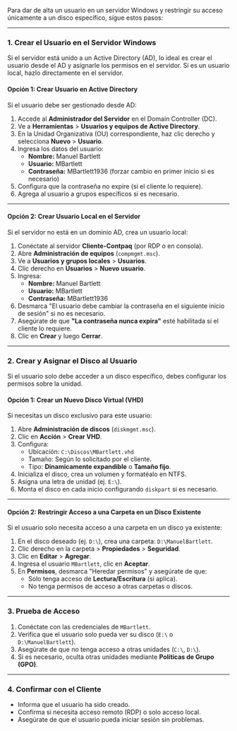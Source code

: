 Para dar de alta un usuario en un servidor Windows y restringir su acceso únicamente a un disco específico, sigue estos pasos:

---

### **1. Crear el Usuario en el Servidor Windows**

Si el servidor está unido a un Active Directory (AD), lo ideal es crear el usuario desde el AD y asignarle los permisos en el servidor. Si es un usuario local, hazlo directamente en el servidor.

#### **Opción 1: Crear Usuario en Active Directory**

Si el usuario debe ser gestionado desde AD:

1. Accede al **Administrador del Servidor** en el Domain Controller (DC).
2. Ve a **Herramientas** > **Usuarios y equipos de Active Directory**.
3. En la Unidad Organizativa (OU) correspondiente, haz clic derecho y selecciona **Nuevo** > **Usuario**.
4. Ingresa los datos del usuario:
    - **Nombre:** Manuel Bartlett
    - **Usuario:** MBartlett
    - **Contraseña:** MBartlett1936 (forzar cambio en primer inicio si es necesario)
5. Configura que la contraseña no expire (si el cliente lo requiere).
6. Agrega al usuario a grupos específicos si es necesario.

---

#### **Opción 2: Crear Usuario Local en el Servidor**

Si el servidor no está en un dominio AD, crea un usuario local:

1. Conéctate al servidor **Cliente-Contpaq** (por RDP o en consola).
2. Abre **Administración de equipos** (`compmgmt.msc`).
3. Ve a **Usuarios y grupos locales** > **Usuarios**.
4. Clic derecho en **Usuarios** > **Nuevo usuario**.
5. Ingresa:
    - **Nombre:** Manuel Bartlett
    - **Usuario:** MBartlett
    - **Contraseña:** MBartlett1936
6. Desmarca "El usuario debe cambiar la contraseña en el siguiente inicio de sesión" si no es necesario.
7. Asegúrate de que **"La contraseña nunca expira"** esté habilitada si el cliente lo requiere.
8. Clic en **Crear** y luego **Cerrar**.

---

### **2. Crear y Asignar el Disco al Usuario**

Si el usuario solo debe acceder a un disco específico, debes configurar los permisos sobre la unidad.

#### **Opción 1: Crear un Nuevo Disco Virtual (VHD)**

Si necesitas un disco exclusivo para este usuario:

1. Abre **Administración de discos** (`diskmgmt.msc`).
2. Clic en **Acción** > **Crear VHD**.
3. Configura:
    - Ubicación: `C:\Discos\MBartlett.vhd`
    - Tamaño: Según lo solicitado por el cliente.
    - Tipo: **Dinamicamente expandible** o **Tamaño fijo**.
4. Inicializa el disco, crea un volumen y formatéalo en NTFS.
5. Asigna una letra de unidad (ej. `E:\`).
6. Monta el disco en cada inicio configurando `diskpart` si es necesario.

---

#### **Opción 2: Restringir Acceso a una Carpeta en un Disco Existente**

Si el usuario solo necesita acceso a una carpeta en un disco ya existente:

1. En el disco deseado (ej. `D:\`), crea una carpeta: `D:\ManuelBartlett`.
2. Clic derecho en la carpeta > **Propiedades** > **Seguridad**.
3. Clic en **Editar** > **Agregar**.
4. Ingresa el usuario `MBartlett`, clic en **Aceptar**.
5. En **Permisos**, desmarca "Heredar permisos" y asegúrate de que:
    - Solo tenga acceso de **Lectura/Escritura** (si aplica).
    - No tenga permisos de acceso a otras carpetas o discos.

---

### **3. Prueba de Acceso**

1. Conéctate con las credenciales de `MBartlett`.
2. Verifica que el usuario solo pueda ver su disco (`E:\` o `D:\ManuelBartlett`).
3. Asegúrate de que no tenga acceso a otras unidades (`C:\`, `D:\`).
4. Si es necesario, oculta otras unidades mediante **Políticas de Grupo (GPO)**.

---

### **4. Confirmar con el Cliente**

- Informa que el usuario ha sido creado.
- Confirma si necesita acceso remoto (RDP) o solo acceso local.
- Asegúrate de que el usuario pueda iniciar sesión sin problemas.
